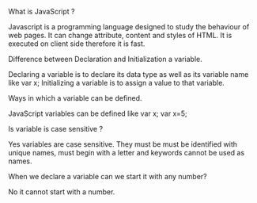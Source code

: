  What is JavaScript ?
 
Javascript is a programming language designed to study the behaviour of web pages. It can change attribute, content and styles  of HTML. It is executed on client side therefore it is fast.

Difference between Declaration and Initialization a variable.

Declaring a variable is to declare its data type as well as its variable name like var x;
Initializing a variable is to assign a value to that variable.

Ways in which a variable can be defined.

JavaScript variables can be defined like 
var x;
var x=5;

Is variable is case sensitive ?

Yes variables are case sensitive. They must be must be identified with unique names, must begin with a letter and keywords cannot be used as names.

 When we declare a variable can we start it with any number?
 
No it cannot start with a number.
